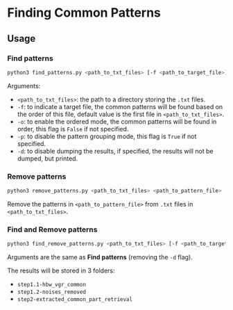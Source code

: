 # Finding Common Patterns

## Usage

### Find patterns

```sh
python3 find_patterns.py <path_to_txt_files> [-f <path_to_target_file>] [-o] [-p] [-d]
```

Arguments:
- `<path_to_txt_files>`: the path to a directory storing the `.txt` files.
- `-f`: to indicate a target file, the common patterns will be found based on the order of this file, default value is the first file in `<path_to_txt_files>`.
- `-o`: to enable the ordered mode, the common patterns will be found in order, this flag is `False` if not specified.
- `-p`: to disable the pattern grouping mode, this flag is `True` if not specified.
- `-d`: to disable dumping the results, if specified, the results will not be dumped, but printed.

### Remove patterns

```sh
python3 remove_patterns.py <path_to_txt_files> <path_to_pattern_file>
```

Remove the patterns in `<path_to_pattern_file>` from `.txt` files in `<path_to_txt_files>`.

### Find and Remove patterns

```sh
python3 find_remove_patterns.py <path_to_txt_files> [-f <path_to_target_file>] [-o] [-p]
```

Arguments are the same as **Find patterns** (removing the `-d` flag). 

The results will be stored in 3 folders:
- `step1.1-hbw_vgr_common`
- `step1.2-noises_removed`
- `step2-extracted_common_part_retrieval`
